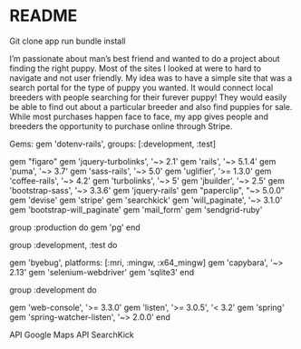 # README

Git clone app
run bundle install


I’m passionate about man’s best friend and wanted to do a project about finding the right puppy. Most of the sites I looked at were to hard to navigate and not user friendly. My idea was to have a simple site that was a search portal for the type of puppy you wanted. It would connect local breeders with people searching for their furever puppy! They would easily be able to find out about a particular breeder and also find puppies for sale. While most purchases happen face to face, my app gives people and breeders the opportunity to purchase online through Stripe.

Gems:
gem 'dotenv-rails', groups: [:development, :test]


gem "figaro"
gem 'jquery-turbolinks', '~> 2.1'
gem 'rails', '~> 5.1.4'
gem 'puma', '~> 3.7'
gem 'sass-rails', '~> 5.0'
gem 'uglifier', '>= 1.3.0'
gem 'coffee-rails', '~> 4.2'
gem 'turbolinks', '~> 5'
gem 'jbuilder', '~> 2.5'
gem 'bootstrap-sass', '~> 3.3.6'
gem 'jquery-rails'
gem "paperclip", "~> 5.0.0"
gem 'devise'
gem 'stripe'
gem 'searchkick'
gem 'will_paginate', '~> 3.1.0'
gem 'bootstrap-will_paginate'
gem 'mail_form'
gem 'sendgrid-ruby'

group :production do
  gem 'pg'
end


group :development, :test do

  gem 'byebug', platforms: [:mri, :mingw, :x64_mingw]
  gem 'capybara', '~> 2.13'
  gem 'selenium-webdriver'
  gem 'sqlite3'
end

group :development do

  gem 'web-console', '>= 3.3.0'
  gem 'listen', '>= 3.0.5', '< 3.2'
  gem 'spring'
  gem 'spring-watcher-listen', '~> 2.0.0'
end

API Google Maps
API SearchKick
